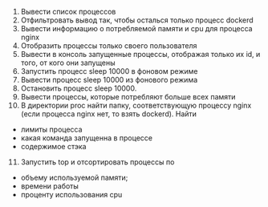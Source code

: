 1) Вывести список процессов
2) Отфильтровать вывод так, чтобы осталься только процесс dockerd
3) Вывести информацию о потребляемой памяти и cpu для процесса nginx
4) Отобразить процессы только своего пользователя
5) Вывести в консоль запущенные процессы, отображая только их id, и того, от кого они запущены
6) Запустить процесс sleep 10000 в фоновом режиме
7) Вывести процесс sleep 10000 из фонового режима
8) Остановить процесс sleep 10000.
9) Вывести процессы, которые потребляют больше всех памяти
10) В директории proc найти папку, соответствующую процессу nginx (если процесса nginx нет, то взять dockerd). Найти
- лимиты процесса
- какая команда запущенна в процессе
- содержимое стэка
11) Запустить top и отсортировать процессы по
- объему используемой памяти;
- времени работы
- проценту использования cpu
